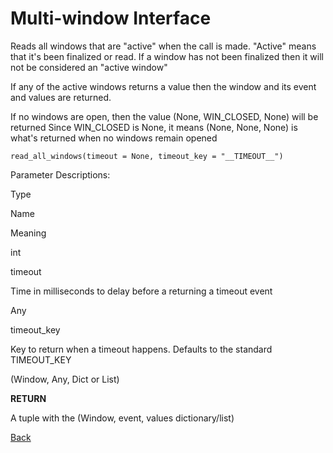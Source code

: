# Multi-window Interface
Reads all windows that are "active" when the call is made. "Active" means that it's been finalized or read. If a window has not been finalized then it will not be considered an "active window"

If any of the active windows returns a value then the window and its event and values are returned.

If no windows are open, then the value (None, WIN_CLOSED, None) will be returned Since WIN_CLOSED is None, it means (None, None, None) is what's returned when no windows remain opened

```
read_all_windows(timeout = None, timeout_key = "__TIMEOUT__")
```

Parameter Descriptions:

Type

Name

Meaning

int

timeout

Time in milliseconds to delay before a returning a timeout event

Any

timeout_key

Key to return when a timeout happens. Defaults to the standard TIMEOUT_KEY

(Window, Any, Dict or List)

**RETURN**

A tuple with the (Window, event, values dictionary/list)

[Back](./_Elements)
